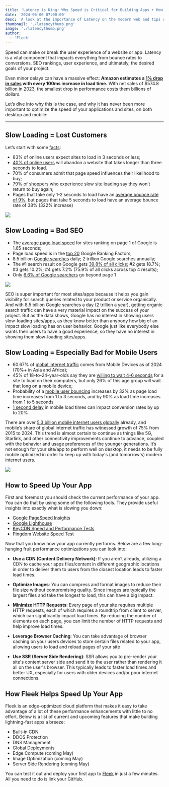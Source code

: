 ```yaml
---
title: 'Latency is King: Why Speed is Critical for Building Apps + How to Speed Up Your App'
date: '2024-06-06 07:00:00'
desc: 'A look at the importance of Latency on the modern web and tips on how to optimize your apps speed'
thumbnail: './latencythumb.png'
image: './latencythumb.png'
author:
  - 'Fleek'
---
```


Speed can make or break the user experience of a website or app. Latency is a vital component that impacts everything from bounce rates to conversions, SEO rankings, user experience, and ultimately, the desired goals of your project.

Even minor delays can have a massive effect: **Amazon estimates a [1% drop in sales](https://www.digitalrealty.com/resources/articles/the-cost-of-latency) with every 100ms increase in load time.** With net sales of $574.8 billion in 2023, the smallest drop in performance costs them billions of dollars.

Let’s dive into why this is the case, and why it has never been more important to optimize the speed of your applications and sites, on both desktop and mobile:

---

## Slow Loading = Lost Customers

Let’s start with some [facts](https://www.webfx.com/blog/seo/site-speed-statistics/#:~:text=The%20average%20website%20takes%20around%208.6%20seconds%20to%20load%20on%20mobile%20devices.&text=83%25%20of%20online%20users%20expect,than%20three%20seconds%20to%20load.):

- 83% of online users expect sites to load in 3 seconds or less;
- [40% of online users](https://www.akamai.com/uk/en/about/news/press/2009-press/akamai-reveals-2-seconds-as-the-new-threshold-of-acceptability-for-ecommerce-web-page-response-times.jsp#:~:text=Forrester%20found%20that%2040%20percent,especially%20for%20high%2Dspending%20shoppers) will abandon a website that takes longer than three seconds to load.
- 70% of consumers admit that page speed influences their likelihood to buy;
- [79% of shoppers](https://huckabuy.com/20-important-page-speed-bounce-rate-and-conversion-rate-statistics/) who experience slow site loading say they won’t return to buy again;
- Pages that take only 1-2 seconds to load have an [average bounce rate of 9%](https://royal.pingdom.com/page-load-time-really-affect-bounce-rate/), but pages that take 5 seconds to load have an average bounce rate of 38% (322% increase)

![](./slowloading.png)

## Slow Loading = Bad SEO

- The [average page load speed](https://bloggingwizard.com/page-load-time-statistics/) for sites ranking on page 1 of Google is 1.65 seconds;
- Page load speed is in the [top 20](https://backlinko.com/google-ranking-factors) Google Ranking Factors;
- 8.5 billion [Google searches](https://seo.ai/blog/how-many-people-use-google#:~:text=Google%20processes%20approximately%2099%2C000%20search,trillion%20global%20searches%20per%20year.) daily; 2 trillion Google searches annually;
- The #1 search result on Google gets [39.8% of all clicks](https://www.smartinsights.com/search-engine-optimisation-seo/seo-analytics/comparison-of-google-clickthrough-rates-by-position/); #2 gets 18.7%; #3 gets 10.2%; #4 gets 7.2% (75.9% of all clicks across top 4 results);
- Only [6.6% of Google searchers](https://www.linkedin.com/pulse/how-important-page-one-search-results-2023-dave-meyer/) go beyond page 1

![](./badseo.png)

SEO is super important for most sites/apps because it helps you gain visibility for search queries related to your product or service organically. And with 8.5 billion Google searches a day (2 trillion a year), getting organic search traffic can have a very material impact on the success of your project. But as the data shows, Google has no interest in showing users slow-loading sites/apps, as they know better than anybody how big of an impact slow loading has on user behavior. Google just like everybody else wants their users to have a good experience, so they have no interest in showing them slow-loading sites/apps.

## Slow Loading = Especially Bad for Mobile Users

- 60.67% of [global internet traffic](https://whatsthebigdata.com/mobile-internet-traffic/) comes from Mobile Devices as of 2024 (70%+ in Asia and Africa);
- 45% of 18-to-24-year-olds say they are [willing to wait 4-6 seconds](https://unbounce.com/page-speed-report/#:~:text=45%25%20of%2018%2Dto%2D,that%20long%20on%20a%20cellphone.) for a site to load on their computers, but only 26% of this age group will wait that long on a mobile device;
- Probability of a [mobile user bouncing](https://www.thinkwithgoogle.com/marketing-strategies/app-and-mobile/page-load-time-statistics/) increases by 32% as page load time increases from 1 to 3 seconds, and by 90% as load time increases from 1 to 5 seconds
- [1 second delay](https://www.thinkwithgoogle.com/marketing-strategies/app-and-mobile/load-time-to-conversion-statistics/) in mobile load times can impact conversion rates by up to 20%

There are over [5.3 billion mobile internet users globally](https://whatsthebigdata.com/mobile-internet-traffic/) already, and mobile’s share of global internet traffic has witnessed growth of 75% from 2015 to 2024. This trend is almost certain to continue as things like 5G, Starlink, and other connectivity improvements continue to advance, coupled with the behavior and usage preferences of the younger generations. It’s not enough for your site/app to perform well on desktop, it needs to be fully mobile optimized in order to keep up with today's (and tomorrow's) modern internet users.

![](./mobileseo.png)

## How to Speed Up Your App

First and foremost you should check the current performance of your app. You can do that by using some of the following tools. They provide useful insights into exactly what is slowing you down:

- [Google PageSpeed Insights](https://pagespeed.web.dev/)
- [Google Lighthouse](https://developer.chrome.com/docs/lighthouse/overview/)
- [KeyCDN Speed and Performance Tests](https://tools.keycdn.com/)
- [Pingdom Website Speed Test](https://tools.pingdom.com/)

Now that you know how your app currently performs. Below are a few long-hanging fruit performance optimizations you can look into:

- **Use a CDN (Content Delivery Network)**: If you aren’t already, utilizing a CDN to cache your apps files/content in different geographic locations in order to deliver them to users from the closest location leads to faster load times.

- **Optimize Images**: You can compress and format images to reduce their file size without compromising quality. Since images are typically the largest files and take the longest to load, this can have a big impact.

- **Minimize HTTP Requests**: Every page of your site requires multiple HTTP requests, each of which requires a roundtrip from client to server, which can significantly impact load times. By reducing the number of elements on each page, you can limit the number of HTTP requests and help improve load times.

- **Leverage Browser Caching**: You can take advantage of browser caching on your users devices to store certain files related to your app, allowing users to load and reload pages of your site

- **Use SSR (Server Side Rendering)**: SSR allows you to pre-render your site's content server side and send it to the user rather than rendering it all on the user's browser. This typically leads to faster load times and better UX, especially for users with older devices and/or poor internet connections.

## How Fleek Helps Speed Up Your App

Fleek is an edge-optimized cloud platform that makes it easy to take advantage of a lot of these performance enhancements with little to no effort. Below is a list of current and upcoming features that make building lightning-fast apps a breeze:

- Built-in CDN
- DDOS Protection
- DNS Management
- Global Deployments
- Edge Compute (coming May)
- Image Optimization (coming May)
- Server Side Rendering (coming May)

You can test it out and deploy your first app to [Fleek](https://fleek.xyz/) in just a few minutes. All you need to do is link your GitHub.

